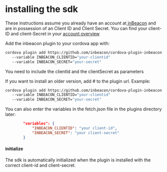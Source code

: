 # installing the sdk

These instructions assume you already have an account at[ inBeacon](https://inbeacon.nl/) and are in possession of an Client ID and Client Secret. You can find your client-ID and client-Secret in your [account overview](http://console.inbeacon.nl/accmgr) 

Add the inbeacon plugin to your cordova app with:

```bash
cordova plugin add https://github.com/inbeacon/cordova-plugin-inbeacon.git 
   --variable INBEACON_CLIENTID="your-clientid" 
   --variable INBEACON_SECRET="your-secret"
```

You need to include the clientId and the clientSecret as parameters

If you want to install an older version, add #<tag> to the plugin url. Example:
	
```bash
cordova plugin add https://github.com/inbeacon/cordova-plugin-inbeacon.git#1.1.3 
   --variable INBEACON_CLIENTID="your-clientid" 
   --variable INBEACON_SECRET="your-secret"
```


You can also enter the variables in the fetch.json file in the plugins directory later:

```json
        "variables": {
            "INBEACON_CLIENTID": "your client-id",
            "INBEACON_SECRET": "your client-secret"
        }
```

#### initialize

The sdk is automatically initialized when the plugin is installed with the correct client-id and client-secret.